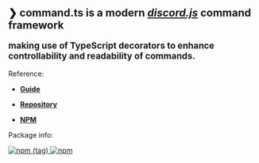 ## ❯ **command.ts** is a modern *[discord.js](https://discord.js.org)* command framework <small><p>making use of TypeScript decorators to enhance controllability and readability of commands.</p></small>

Reference:

- **[Guide](https://command.js.org)**

- **[Repository](https://github.com/Satoqz/command.ts)**

- **[NPM](https://npmjs.com/package/command.ts)**

Package info:

<a href="https://www.npmjs.com/package/command.ts">
	<img alt="npm (tag)" src="https://img.shields.io/npm/v/command.ts/latest?style=for-the-badge">
	<img alt="npm" src="https://img.shields.io/npm/dt/command.ts?style=for-the-badge">
</a>
